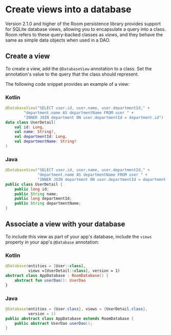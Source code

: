 # Create views into a database

Version 2.1.0 and higher of the Room persistence library provides support for SQLite database views, allowing you to encapsulate a query into a class. Room refers to these query-backed classes as _views_, and they behave the same as simple data objects when used in a DAO.

Create a view
-------------

To create a view, add the `@DatabaseView` annotation to a class. Set the annotation's value to the query that the class should represent.

The following code snippet provides an example of a view:

### Kotlin

```kotlin
@DatabaseView("SELECT user.id, user.name, user.departmentId," +
        "department.name AS departmentName FROM user " +
        "INNER JOIN department ON user.departmentId = department.id")
data class UserDetail(
    val id: Long,
    val name: String?,
    val departmentId: Long,
    val departmentName: String?
)
```

### Java

```java
@DatabaseView("SELECT user.id, user.name, user.departmentId," +
              "department.name AS departmentName FROM user " +
              "INNER JOIN department ON user.departmentId = department.id")
public class UserDetail {
    public long id;
    public String name;
    public long departmentId;
    public String departmentName;
}
```

Associate a view with your database
-----------------------------------

To include this view as part of your app's database, include the `views` property in your app's `@Database` annotation:

### Kotlin

```kotlin
@Database(entities = [User::class],
          views =[UserDetail::class], version = 1)
abstract class AppDatabase : RoomDatabase() {
    abstract fun userDao(): UserDao
}
```

### Java

```java
@Database(entities = {User.class}, views = {UserDetail.class},
          version = 1)
public abstract class AppDatabase extends RoomDatabase {
    public abstract UserDao userDao();
}
```